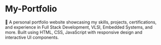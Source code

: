 # My-Portfolio
🚀 A personal portfolio website showcasing my skills, projects, certifications, and experience in Full Stack Development, VLSI, Embedded Systems, and more. Built using HTML, CSS, JavaScript with responsive design and interactive UI components.
